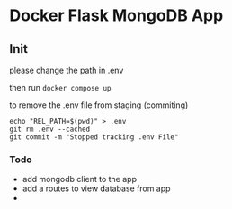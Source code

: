 # Docker Flask MongoDB App

## Init

please change the path in .env

then run `docker compose up`

to remove the .env file from staging (commiting)
 
    echo "REL_PATH=$(pwd)" > .env
    git rm .env --cached
    git commit -m "Stopped tracking .env File"

### Todo

- add mongodb client to the app
- add a routes to view database from app
- 
